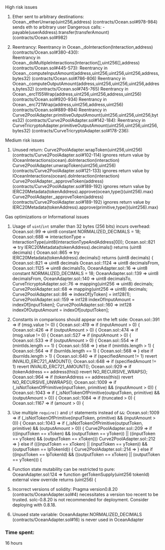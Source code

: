 High risk issues
1. Ether sent to arbitrary destinations:
   Ocean._etherUnwrap(uint256,address) (contracts/Ocean.sol#978-984) sends eth to 
   arbitrary user
        Dangerous calls:
        - payable(userAddress).transfer(transferAmount) (contracts/Ocean.sol#982)

2. Reentrancy:
   Reentrancy in Ocean._doInteraction(Interaction,address) 
   (contracts/Ocean.sol#380-430):     
   Reentrancy in Ocean._doMultipleInteractions(Interaction[],uint256[],address) 
   (contracts/Ocean.sol#445-573):
   Reentrancy in 
   Ocean._computeInputAmount(address,uint256,uint256,uint256,address,bytes32) 
   (contracts/Ocean.sol#786-806)
   Reentrancy in 
   Ocean._computeOutputAmount(address,uint256,uint256,uint256,address,bytes32) 
   (contracts/Ocean.sol#745-765)
   Reentrancy in Ocean._erc1155Wrap(address,uint256,uint256,address,uint256) 
   (contracts/Ocean.sol#920-934)
   Reentrancy in Ocean._erc721Wrap(address,uint256,address,uint256) 
   (contracts/Ocean.sol#889-894)
   Reentrancy in 
   Curve2PoolAdapter.primitiveOutputAmount(uint256,uint256,uint256,bytes32) 
   (contracts/Curve2PoolAdapter.sol#142-184):
   Reentrancy in 
   CurveTricryptoAdapter.primitiveOutputAmount(uint256,uint256,uint256,bytes32) 
   (contracts/CurveTricryptoAdapter.sol#178-236):
       
Medium risk issues
1. Unused return:
Curve2PoolAdapter.wrapToken(uint256,uint256) (contracts/Curve2PoolAdapter.sol#102-114) ignores return value by IOceanInteractions(ocean).doInteraction(interaction)
Curve2PoolAdapter.unwrapToken(uint256,uint256) (contracts/Curve2PoolAdapter.sol#121-133) ignores return value by IOceanInteractions(ocean).doInteraction(interaction) 
Curve2PoolAdapter._approveToken(address) (contracts/Curve2PoolAdapter.sol#189-192) ignores return value by IERC20Metadata(tokenAddress).approve(ocean,type()(uint256).max) 
Curve2PoolAdapter._approveToken(address) (contracts/Curve2PoolAdapter.sol#189-192) ignores return value by IERC20Metadata(tokenAddress).approve(primitive,type()(uint256).max) 


Gas optimizations or Informational issues
1. Usage of `uint`/`int` smaller than 32 bytes (256 bits) incurs overhead:
  Ocean.sol::99 => uint8 constant NORMALIZED_DECIMALS = 18;
  Ocean.sol::688 => interactionType = 
  InteractionType(uint8(interactionTypeAndAddress[0]));
  Ocean.sol::821 => try IERC20Metadata(tokenAddress).decimals() returns (uint8 
  decimals) {
  Ocean.sol::865 => try IERC20Metadata(tokenAddress).decimals() returns (uint8 
  decimals) {
  Ocean.sol::821 => uint8 decimals
  Ocean.sol::1124 => uint8 decimalsFrom,
  Ocean.sol::1125 => uint8 decimalsTo,
  OceanAdapter.sol::16 => uint8 constant NORMALIZED_DECIMALS = 18;
  OceanAdapter.sol::139 => uint8 decimalsFrom,
  OceanAdapter.sol::140 => uint8 decimalsTo,
  CurveTricryptoAdapter.sol::76 => mapping(uint256 => uint8) decimals;
  Curve2PoolAdapter.sol::68 => mapping(uint256 => uint8) decimals;
  Curve2PoolAdapter.sol::86 => indexOf[yToken] = int128(1);
  Curve2PoolAdapter.sol::159 => int128 indexOfInputAmount = indexOf[inputToken];
  Curve2PoolAdapter.sol::160 => int128 indexOfOutputAmount = 
  indexOf[outputToken];
  
2. Constants in comparisons should appear on the left side:
  Ocean.sol::391 => if (msg.value != 0) {
  Ocean.sol::419 => if (inputAmount > 0) {
  Ocean.sol::426 => if (outputAmount > 0) {
  Ocean.sol::474 => if (msg.value != 0) {
  Ocean.sol::527 => if (inputAmount > 0) {
  Ocean.sol::533 => if (outputAmount > 0) {
  Ocean.sol::554 => if (mintIds.length == 1) {
  Ocean.sol::558    => } else if (mintIds.length > 1) {
  Ocean.sol::564 => if (burnIds.length == 1) {
  Ocean.sol::568 => } else if (burnIds.length > 1) {
  Ocean.sol::640 => if (specifiedAmount != 1) revert INVALID_ERC721_AMOUNT();
  Ocean.sol::648 => if (specifiedAmount != 1) revert INVALID_ERC721_AMOUNT();
  Ocean.sol::929 => if (tokenAddress == address(this)) revert 
  NO_RECURSIVE_WRAPS();
  Ocean.sol::964 => if (tokenAddress == address(this)) revert 
  NO_RECURSIVE_UNWRAPS();
  Ocean.sol::1009 => if (_isNotTokenOfPrimitive(inputToken, primitive) && 
  (inputAmount > 0)) {
  Ocean.sol::1043 => if (_isNotTokenOfPrimitive(outputToken, primitive) && 
  (outputAmount > 0)) {
  Ocean.sol::1084 => if (truncated > 0) {
  Ocean.sol::1167 => if (amount > 0) {
  
3. Use multiple `require()` and `if` statements instead of `&&`:
   Ocean.sol::1009 => if (_isNotTokenOfPrimitive(inputToken, primitive) && 
   (inputAmount > 0)) {
   Ocean.sol::1043 => if (_isNotTokenOfPrimitive(outputToken, primitive) && 
   (outputAmount > 0)) {
   Curve2PoolAdapter.sol::209 => if (((inputToken == xToken) && (outputToken == 
   yToken)) || ((inputToken == yToken) && (outputToken == xToken)))
   Curve2PoolAdapter.sol::212 => } else if (((inputToken == xToken) || 
   (inputToken == yToken)) && (outputToken == lpTokenId)) {
   Curve2PoolAdapter.sol::214 => } else if ((inputToken == lpTokenId) && 
   ((outputToken == xToken) || (outputToken == yToken))) {
  
4. Function state mutability can be restricted to pure:
   OceanAdapter.sol:124 => function getTokenSupply(uint256 tokenId) external view 
   override returns (uint256) {
   
5. Incorrect versions of solidity:
   Pragma version0.8.20 (contracts/OceanAdapter.sol#4) necessitates a version too 
   recent to be trusted. solc-0.8.20 is not recommended for deployment. Consider 
   deploying with 0.8.18.
   
6. Unused state variable:
   OceanAdapter.NORMALIZED_DECIMALS (contracts/OceanAdapter.sol#16) is never used 
   in OceanAdapter 
   
   

### Time spent:
16 hours